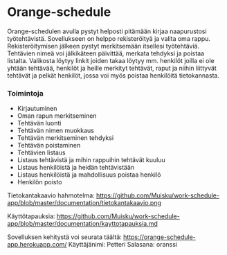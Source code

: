 # Orange-schedule

Orange-schedulen avulla pystyt helposti pitämään kirjaa naapurustosi työtehtävistä. Sovellukseen on helppo rekisteröityä ja valita oma rappu. Rekisteröitymisen jälkeen pystyt merkitsemään itsellesi työtehtäviä. Tehtävien nimeä voi jälkikäteen päivittää, merkata tehdyksi ja poistaa listalta. Valikosta löytyy linkit joiden takaa löytyy mm. henkilöt joilla ei ole yhtään tehtävää, henkilöt ja heille merkityt tehtävät, raput ja niihin liittyvät tehtävät ja pelkät henkilöt, jossa voi myös poistaa henkilöitä tietokannasta.

### Toimintoja

* Kirjautuminen
* Oman rapun merkitseminen
* Tehtävän luonti
* Tehtävän nimen muokkaus
* Tehtävän merkitseminen tehdyksi
* Tehtävän poistaminen
* Tehtävien listaus
* Listaus tehtävistä ja mihin rappuihin tehtävät kuuluu
* Listaus henkilöistä ja heidän tehtävistään
* Listaus henkilöistä ja mahdollisuus poistaa henkilö
* Henkilön poisto


Tietokantakaavio hahmotelma: https://github.com/Muisku/work-schedule-app/blob/master/documentation/tietokantakaavio.png

Käyttötapauksia: https://github.com/Muisku/work-schedule-app/blob/master/documentation/kayttotapauksia.md

Sovelluksen kehitystä voi seurata täältä: https://orange-schedule-app.herokuapp.com/
Käyttäjänimi: Petteri
Salasana: oranssi
